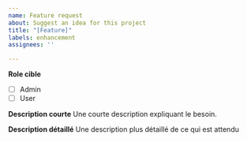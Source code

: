 ```yaml
---
name: Feature request
about: Suggest an idea for this project
title: "[Feature]"
labels: enhancement
assignees: ''

---
```


**Role cible**
- [ ] Admin
- [ ] User

**Description courte**
Une courte description expliquant le besoin.

**Description détaillé**
Une description plus détaillé de ce qui est attendu
